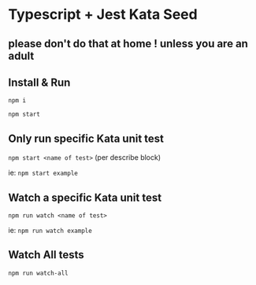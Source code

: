 # Typescript + Jest Kata Seed

## please don't do that at home ! unless you are an adult

## Install & Run
`npm i`

`npm start`

## Only run specific Kata unit test
`npm start <name of test>` (per describe block)


ie: `npm start example`

## Watch a specific Kata unit test

`npm run watch <name of test>`


ie: `npm run watch example`


## Watch All tests

`npm run watch-all`